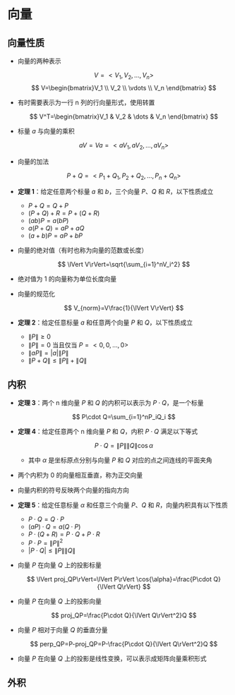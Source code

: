 # 向量

## 向量性质

- 向量的两种表示

  $$
  V=<V_1,V_2,\dots,V_n>
  $$
  $$
  V=\begin{bmatrix}V_1 \\ V_2 \\ \vdots \\ V_n \end{bmatrix}
  $$

- 有时需要表示为一行 n 列的行向量形式，使用转置

  $$
  V^T=\begin{bmatrix}V_1 & V_2 & \dots & V_n \end{bmatrix}
  $$

- 标量 $a$ 与向量的乘积

  $$
  aV=Va=<aV_1,aV_2,\dots,aV_n>
  $$

- 向量的加法

  $$
  P+Q=<P_1+Q_1,P_2+Q_2,\dots,P_n+Q_n>
  $$

- **定理 1**：给定任意两个标量 $a$ 和 $b$，三个向量 $P$、$Q$ 和 $R$，以下性质成立
  - $P+Q=Q+P$
  - $(P+Q)+R=P+(Q+R)$
  - $(ab)P=a(bP)$
  - $a(P+Q)=aP+aQ$
  - $(a+b)P=aP+bP$
- 向量的绝对值（有时也称为向量的范数或长度）

  $$
  \lVert V\rVert=\sqrt{\sum_{i=1}^nV_i^2}
  $$

- 绝对值为 1 的向量称为单位长度向量
- 向量的规范化

  $$
  V_{norm}=V\frac{1}{\lVert V\rVert}
  $$

- **定理 2**：给定任意标量 $a$ 和任意两个向量 $P$ 和 $Q$，以下性质成立
  - $\lVert P\rVert\ge 0$
  - $\lVert P\rVert=0$ 当且仅当 $P=<0,0,\dots,0>$
  - $\lVert aP\rVert=|a|\lVert P\rVert$
  - $\lVert P+Q\rVert \le \lVert P\rVert+\lVert Q\rVert$

## 内积

- **定理 3**：两个 n 维向量 $P$ 和 $Q$ 的内积可以表示为 $P\cdot Q$，是一个标量

  $$
  P\cdot Q=\sum_{i=1}^nP_iQ_i
  $$

- **定理 4**：给定任意两个 n 维向量 $P$ 和 $Q$，内积 $P\cdot Q$ 满足以下等式

  $$
  P\cdot Q=\lVert P\rVert \lVert Q\rVert \cos{\alpha}
  $$

  - 其中 $\alpha$ 是坐标原点分别与向量 $P$ 和 $Q$ 对应的点之间连线的平面夹角
- 两个内积为 0 的向量相互垂直，称为正交向量
- 向量内积的符号反映两个向量的指向方向
- **定理 5**：给定任意标量 $\alpha$ 和任意三个向量 $P$、$Q$ 和 $R$，向量内积具有以下性质
  - $P\cdot Q=Q\cdot P$
  - $(aP)\cdot Q=a(Q\cdot P)$
  - $P\cdot(Q+R)=P\cdot Q+P\cdot R$
  - $P\cdot P=\lVert P\rVert^2$
  - $|P\cdot Q|\le \lVert P\rVert \lVert Q\rVert$
- 向量 $P$ 在向量 $Q$ 上的投影标量

  $$
  \lVert proj_QP\rVert=\lVert P\rVert \cos{\alpha}=\frac{P\cdot Q}{\lVert Q\rVert}
  $$

- 向量 $P$ 在向量 $Q$ 上的投影向量

  $$
  proj_QP=\frac{P\cdot Q}{\lVert Q\rVert^2}Q
  $$

- 向量 $P$ 相对于向量 $Q$ 的垂直分量

  $$
  perp_QP=P-proj_QP=P-\frac{P\cdot Q}{\lVert Q\rVert^2}Q
  $$

- 向量 $P$ 在向量 $Q$ 上的投影是线性变换，可以表示成矩阵向量乘积形式

## 外积
